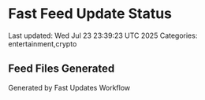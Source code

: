 # Fast Feed Update Status
Last updated: Wed Jul 23 23:39:23 UTC 2025
Categories: entertainment,crypto

## Feed Files Generated

Generated by Fast Updates Workflow
